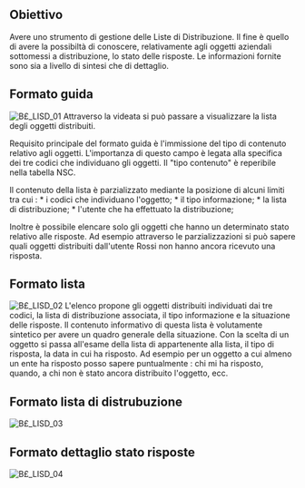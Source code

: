 ## Obiettivo
Avere uno strumento di gestione delle Liste di Distribuzione. Il fine è quello di avere la possibiltà di conoscere, relativamente agli oggetti aziendali sottomessi a distribuzione, lo stato delle risposte.
Le informazioni fornite sono sia a livello di sintesi che di dettaglio.

## Formato guida

![B£_LISD_01](http://localhost:3000/immagini/MBDOC_OGG-P_B£IRTB/BX_LISD_01.png)
Attraverso la videata si può passare a visualizzare la lista degli oggetti distribuiti.

Requisito principale del formato guida è l'immissione del tipo di contenuto relativo agli oggetti. L'importanza di questo campo è legata alla specifica dei tre codici che individuano gli oggetti. Il "tipo contenuto" è reperibile nella tabella NSC.

Il contenuto della lista è parzializzato mediante la posizione di alcuni limiti tra cui : 
 \* i codici che individuano l'oggetto;
 \* il tipo informazione;
 \* la lista di distribuzione;
 \* l'utente che ha effettuato la distribuzione;

Inoltre è possibile elencare solo gli oggetti che hanno un determinato stato relativo alle risposte. Ad esempio attraverso le parzializzazioni si può sapere quali oggetti distribuiti dall'utente Rossi non hanno ancora ricevuto una risposta.

## Formato lista

![B£_LISD_02](http://localhost:3000/immagini/MBDOC_OGG-P_B£IRTB/BX_LISD_02.png)
L'elenco propone gli oggetti distribuiti individuati dai tre codici, la lista di distribuzione associata, il tipo informazione e la situazione delle risposte. Il contenuto informativo di questa lista è volutamente sintetico per avere un quadro generale della situazione. Con la scelta di un oggetto si passa all'esame della lista di appartenente alla lista, il tipo di risposta, la data in cui ha risposto.
Ad esempio per un oggetto a cui almeno un ente ha risposto posso sapere puntualmente :  chi mi ha risposto, quando, a chi non è stato ancora distribuito l'oggetto, ecc.

## Formato lista di distrubuzione

![B£_LISD_03](http://localhost:3000/immagini/MBDOC_OGG-P_B£IRTB/BX_LISD_03.png)
## Formato dettaglio stato risposte

![B£_LISD_04](http://localhost:3000/immagini/MBDOC_OGG-P_B£IRTB/BX_LISD_04.png)